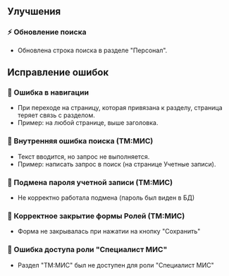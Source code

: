 ## Улучшения

### ⚡ Обновление поиска
- Обновлена строка поиска в разделе "Персонал".

## Исправление ошибок

### 🐞 Ошибка в навигации
- При переходе на страницу, которая привязана к разделу, страница теряет связь с разделом.
- Пример: на любой странице, выше заголовка.

### 🐞 Внутренняя ошибка поиска (ТМ:МИС)
- Текст вводится, но запрос не выполняется.
- Пример: написать запрос в поиск (на странице Учетные записи).

### 🐞 Подмена пароля учетной записи (ТМ:МИС)
- Не корректно работала подмена (пароль был виден в БД)

### 🐞 Корректное закрытие формы Ролей (ТМ:МИС)
- Форма не закрывалась при нажатии на кнопку "Сохранить"

### 🐞 Ошибка доступа роли "Специалист МИС"
- Раздел "ТМ:МИС" был не доступен для роли "Специалист МИС"

